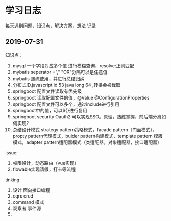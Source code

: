 # 学习日志
每天遇到问题，知识点，解决方案，想法 记录
## 2019-07-31
知识点：

1. mysql 一个字段对应多个值 进行模糊查询，resolve:正则匹配
2. mybatis <foreach> seperator ="," "OR"分隔可以是任意值
3. mybatis <trim>熟练使用，并进行总结归纳
4. 分布式ID,javascript id 53 java long 64 ,转换会被截取
5. springboot 配置文件读取有优先级
6. springboot 读取配置文件的值，@Value @ConfigurationProperties
7. springboot 配置文件可以多个，通过include进行引用
8. springboot中的值，可以${}进行复用
9. springboot security Oauth2 可以实现SSO。原理，熟练掌握，前后端分离如何实现?
10. 总结设计模式 strategy pattern策略模式，facade pattern（门面模式），propty pattern代理模式，buider pattern构建模式，template pattern 模版模式，adapter pattern适配器模式（类适配器，对象适配器，接口适配器）

issue:

1. 权限设计，动态路由（vue实现）
2. flowable实现请假，打卡等流程

tinking:

1. 设计 面向接口编程
2. cqrs crud
3. command 模式
4. 观察者 事件源
5. 